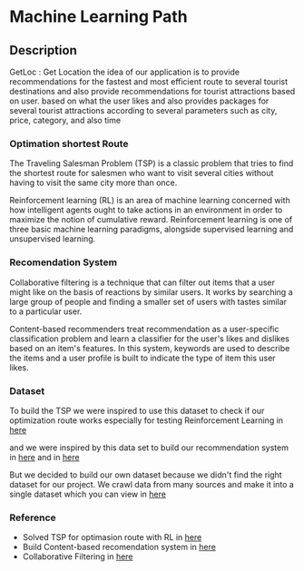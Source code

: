 # Machine Learning Path

## Description
GetLoc : Get Location
the idea of our application is to provide recommendations for the fastest and most efficient route to several tourist destinations and also provide recommendations for tourist attractions based on user. based on what the user likes and also provides packages for several tourist attractions according to several parameters such as city, price, category, and also time

### Optimation shortest Route
The Traveling Salesman Problem (TSP) is a classic problem that tries to find the shortest route for salesmen who want to visit several cities without having to visit the same city more than once.

Reinforcement learning (RL) is an area of machine learning concerned with how intelligent agents ought to take actions in an environment in order to maximize the notion of cumulative reward. Reinforcement learning is one of three basic machine learning paradigms, alongside supervised learning and unsupervised learning.

### Recomendation System
Collaborative filtering is a technique that can filter out items that a user might like on the basis of reactions by similar users. It works by searching a large group of people and finding a smaller set of users with tastes similar to a particular user.

Content-based recommenders treat recommendation as a user-specific classification problem and learn a classifier for the user's likes and dislikes based on an item's features. In this system, keywords are used to describe the items and a user profile is built to indicate the type of item this user likes.

### Dataset

To build the TSP we were inspired to use this dataset to check if our optimization route works especially for testing Reinforcement Learning in [here](http://elib.zib.de/pub/mp-testdata/tsp/tsplib/tsp/index.html)

and we were inspired by this data set to build our recommendation system in [here](https://www.kaggle.com/azharianisah/infotempatwisata) and in [here](https://data.world/cityofaustin/m964-vp2q)

But we decided to build our own dataset because we didn't find the right dataset for our project. We crawl data from many sources and make it into a single dataset which you can view in [here](https://docs.google.com/spreadsheets/d/1lq6qeYAhBJBJbuyC9DpwKehQ6mWswMkd-NMfbDlkwnw/edit?pli=1#gid=990183666)



### Reference
* Solved TSP for optimasion route with RL in [here](https://medium.com/unit8-machine-learning-publication/routing-traveling-salesmen-on-random-graphs-using-reinforcement-learning-in-pytorch-7378e4814980)
* Build Content-based recomendation system in [here](https://www.kdnuggets.com/2020/07/building-content-based-book-recommendation-engine.html)
* Collaborative Filtering in [here](https://gilberttanner.com/blog/building-a-book-recommendation-system-usingkeras)
